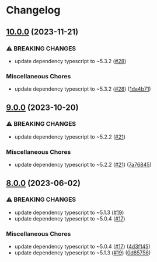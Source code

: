 # Changelog

## [10.0.0](https://github.com/voxpelli/tsconfig/compare/v9.0.0...v10.0.0) (2023-11-21)


### ⚠ BREAKING CHANGES

* update dependency typescript to ~5.3.2 ([#28](https://github.com/voxpelli/tsconfig/issues/28))

### Miscellaneous Chores

* update dependency typescript to ~5.3.2 ([#28](https://github.com/voxpelli/tsconfig/issues/28)) ([1da4b71](https://github.com/voxpelli/tsconfig/commit/1da4b71d87605dbf35ae6c14f2b1d602a5d4b0a3))

## [9.0.0](https://github.com/voxpelli/tsconfig/compare/v8.0.0...v9.0.0) (2023-10-20)


### ⚠ BREAKING CHANGES

* update dependency typescript to ~5.2.2 ([#21](https://github.com/voxpelli/tsconfig/issues/21))

### Miscellaneous Chores

* update dependency typescript to ~5.2.2 ([#21](https://github.com/voxpelli/tsconfig/issues/21)) ([7a76845](https://github.com/voxpelli/tsconfig/commit/7a768452c2a82dde0e5372e58329bf4c63d06c4a))

## [8.0.0](https://github.com/voxpelli/tsconfig/compare/v7.0.0...v8.0.0) (2023-06-02)


### ⚠ BREAKING CHANGES

* update dependency typescript to ~5.1.3 ([#19](https://github.com/voxpelli/tsconfig/issues/19))
* update dependency typescript to ~5.0.4 ([#17](https://github.com/voxpelli/tsconfig/issues/17))

### Miscellaneous Chores

* update dependency typescript to ~5.0.4 ([#17](https://github.com/voxpelli/tsconfig/issues/17)) ([4d3f145](https://github.com/voxpelli/tsconfig/commit/4d3f14503c0411e0e8ba360ed450b935baf83838))
* update dependency typescript to ~5.1.3 ([#19](https://github.com/voxpelli/tsconfig/issues/19)) ([0d85756](https://github.com/voxpelli/tsconfig/commit/0d857564875c2a7e27f5aa77ee2fe19b871296f9))
